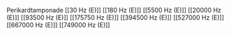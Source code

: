 Perikardtamponade
[[30 Hz (E)]]
[[180 Hz (E)]]
[[5500 Hz (E)]]
[[20000 Hz (E)]]
[[93500 Hz (E)]]
[[175750 Hz (E)]]
[[394500 Hz (E)]]
[[527000 Hz (E)]]
[[667000 Hz (E)]]
[[749000 Hz (E)]]